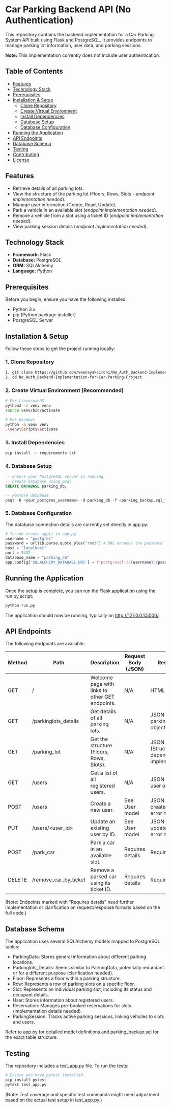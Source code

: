 # Car Parking Backend API (No Authentication)

This repository contains the backend implementation for a Car Parking System API built using Flask and PostgreSQL. It provides endpoints to manage parking lot information, user data, and parking sessions.

**Note:** This implementation currently does not include user authentication.

## Table of Contents

* [Features](#features)
* [Technology Stack](#technology-stack)
* [Prerequisites](#prerequisites)
* [Installation & Setup](#installation--setup)
    * [Clone Repository](#1-clone-repository)
    * [Create Virtual Environment](#2-create-virtual-environment-recommended)
    * [Install Dependencies](#3-install-dependencies)
    * [Database Setup](#4-database-setup)
    * [Database Configuration](#5-database-configuration)
* [Running the Application](#running-the-application)
* [API Endpoints](#api-endpoints)
* [Database Schema](#database-schema)
* [Testing](#testing)
* [Contributing](#contributing)
* [License](#license)

## Features

* Retrieve details of all parking lots.
* View the structure of the parking lot (Floors, Rows, Slots - *endpoint implementation needed*).
* Manage user information (Create, Read, Update).
* Park a vehicle in an available slot (*endpoint implementation needed*).
* Remove a vehicle from a slot using a ticket ID (*endpoint implementation needed*).
* View parking session details (*endpoint implementation needed*).

## Technology Stack

* **Framework:** Flask
* **Database:** PostgreSQL
* **ORM:** SQLAlchemy
* **Language:** Python

## Prerequisites

Before you begin, ensure you have the following installed:

* Python 3.x
* pip (Python package installer)
* PostgreSQL Server

## Installation & Setup

Follow these steps to get the project running locally:

### 1. Clone Repository
```bash
1. git clone https://github.com/veenayaksirohi/No_Auth_Backend-Implementation-for-Car-Parking-Project.git
2. cd No_Auth_Backend-Implementation-for-Car-Parking-Project
```

### 2. Create Virtual Environment (Recommended)
```bash
# For Linux/macOS
python3 -m venv venv
source venv/bin/activate

# For Windows
python -m venv venv
.\venv\Scripts\activate
```

### 3. Install Dependencies
```bash
pip install -r requirements.txt
```

### 4. Database Setup
```sql
-- Ensure your PostgreSQL server is running
-- Create database using psql
CREATE DATABASE parking_db;

-- Restore database
psql -U <your_postgres_username> -d parking_db -f <parking_backup.sql_file_location>  
```

### 5. Database Configuration
The database connection details are currently set directly in app.py:

```python
# Inside create_app() in app.py
username = "postgres"
password = urllib.parse.quote_plus("root") # URL encodes the password
host = "localhost"
port = 5432
database_name = "parking_db"
app.config['SQLALCHEMY_DATABASE_URI'] = f"postgresql://{username}:{password}@{host}:{port}/{database_name}"
```

## Running the Application

Once the setup is complete, you can run the Flask application using the run.py script:

```bash
python run.py
```

The application should now be running, typically on http://127.0.0.1:5000/.

## API Endpoints

The following endpoints are available:

| Method | Path | Description | Request Body (JSON) | Response |
|--------|------|-------------|---------------------|----------|
| GET | / | Welcome page with links to other GET endpoints. | N/A | HTML page |
| GET | /parkinglots_details | Get details of all parking lots. | N/A | JSON array of parking lot objects |
| GET | /parking_lot | Get the structure (Floors, Rows, Slots). | N/A | JSON (Structure depends on implementation) |
| GET | /users | Get a list of all registered users. | N/A | JSON array of user objects |
| POST | /users | Create a new user. | See User model | JSON of the created user or error message |
| PUT | /users/<user_id> | Update an existing user by ID. | See User model | JSON of the updated user or error message |
| POST | /park_car | Park a car in an available slot. | Requires details | Requires details |
| DELETE | /remove_car_by_ticket | Remove a parked car using its ticket ID. | Requires details | Requires details |

(Note: Endpoints marked with "Requires details" need further implementation or clarification on request/response formats based on the full code.)

## Database Schema

The application uses several SQLAlchemy models mapped to PostgreSQL tables:

* ParkingData: Stores general information about different parking locations.
* Parkinglots_Details: Seems similar to ParkingData, potentially redundant or for a different purpose (clarification needed).
* Floor: Represents a floor within a parking structure.
* Row: Represents a row of parking slots on a specific floor.
* Slot: Represents an individual parking slot, including its status and occupant details.
* User: Stores information about registered users.
* Reservation: Manages pre-booked reservations for slots (implementation details needed).
* ParkingSession: Tracks active parking sessions, linking vehicles to slots and users.

Refer to app.py for detailed model definitions and parking_backup.sql for the exact table structure.

## Testing

The repository includes a test_app.py file. To run the tests:

```bash
# Ensure you have pytest installed
pip install pytest
pytest test_app.py
```

(Note: Test coverage and specific test commands might need adjustment based on the actual test setup in test_app.py.)

